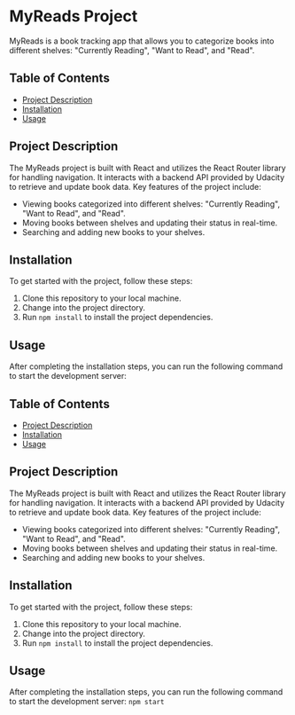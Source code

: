 # MyReads Project

 MyReads is a book tracking app that allows you to categorize books into different shelves: "Currently Reading", "Want to Read", and "Read".

## Table of Contents

- [Project Description](#project-description)
- [Installation](#installation)
- [Usage](#usage)

## Project Description

The MyReads project is built with React and utilizes the React Router library for handling navigation. It interacts with a backend API provided by Udacity to retrieve and update book data. Key features of the project include:

- Viewing books categorized into different shelves: "Currently Reading", "Want to Read", and "Read".
- Moving books between shelves and updating their status in real-time.
- Searching and adding new books to your shelves.

## Installation

To get started with the project, follow these steps:

1. Clone this repository to your local machine.
2. Change into the project directory.
3. Run `npm install` to install the project dependencies.

## Usage

After completing the installation steps, you can run the following command to start the development server:



## Table of Contents

- [Project Description](#project-description)
- [Installation](#installation)
- [Usage](#usage)

## Project Description

The MyReads project is built with React and utilizes the React Router library for handling navigation. It interacts with a backend API provided by Udacity to retrieve and update book data. Key features of the project include:

- Viewing books categorized into different shelves: "Currently Reading", "Want to Read", and "Read".
- Moving books between shelves and updating their status in real-time.
- Searching and adding new books to your shelves.

## Installation

To get started with the project, follow these steps:

1. Clone this repository to your local machine.
2. Change into the project directory.
3. Run `npm install` to install the project dependencies.

## Usage

After completing the installation steps, you can run the following command to start the development server: `npm start`

